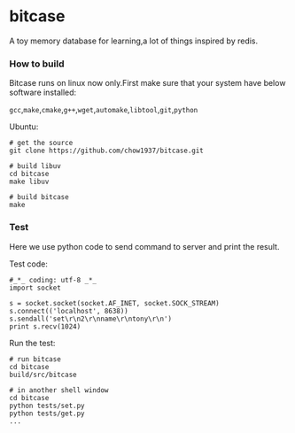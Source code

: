 bitcase
=======

A toy memory database for learning,a lot of things inspired by redis.

### How to build

Bitcase runs on linux now only.First make sure that your system have below software installed:

`gcc`,`make`,`cmake`,`g++`,`wget`,`automake`,`libtool`,`git`,`python`

Ubuntu:

    # get the source
    git clone https://github.com/chow1937/bitcase.git

    # build libuv
    cd bitcase
    make libuv

    # build bitcase
    make

### Test

Here we use python code to send command to server and print the result.

Test code:

    #_*_ coding: utf-8 _*_
    import socket

    s = socket.socket(socket.AF_INET, socket.SOCK_STREAM)
    s.connect(('localhost', 8638))
    s.sendall('set\r\n2\r\nname\r\ntony\r\n')
    print s.recv(1024)

Run the test:

    # run bitcase
    cd bitcase
    build/src/bitcase

    # in another shell window
    cd bitcase
    python tests/set.py
    python tests/get.py
    ...
